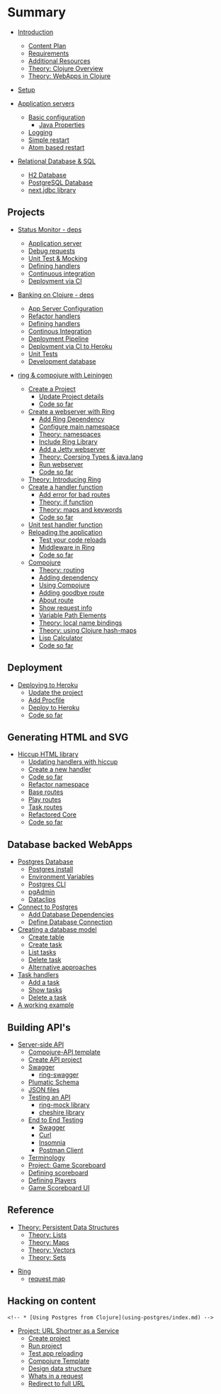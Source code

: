 # Summary

* [Introduction](introduction.md)
    * [Content Plan](content-plan.md)
    * [Requirements](requirements.md)
    * [Additional Resources](additional-resources.md)
    * [Theory: Clojure Overview](overview/index.md)
    * [Theory: WebApps in Clojure](overview/webapps-in-clojure.md)
* [Setup](setup/index.md)

* [Application servers](app-servers/index.md)
    * [Basic configuration](app-servers/basic-configuration.md)
        * [Java Properties](app-servers/java-system-properties.md)
    * [Logging](app-servers/app-server-logging.md)
    * [Simple restart](app-servers/simple-restart.md)
    * [Atom based restart](app-servers/atom-based-restart.md)
    <!-- * [Ring wrap-reload](app-servers/ring-wrap-reload.md) -->
    <!-- * [Component lifecycle](app-servers/component-lifecycle/index.md) -->
    <!--     * [mount](app-servers/component-lifecycle/mount.md) -->
    <!--     * [component](app-servers/component-lifecycle/component.md) -->
    <!--     * [integrant](app-servers/component-lifecycle/integrant.md) -->

* [Relational Database & SQL](relational-databases-and-sql/index.md)
    * [H2 Database](relational-databases-and-sql/h2-database.md)
    * [PostgreSQL Database](relational-databases-and-sql/postgresql-database.md)
    * [next.jdbc library](relational-databases-and-sql/next-jdbc-library/index.md)


## Projects
* [Status Monitor - deps](projects/status-monitor-deps/index.md)
    * [Application server](projects/status-monitor-deps/application-server.md)
    * [Debug requests](projects/status-monitor-deps/debugging-requests.md)
    * [Unit Test & Mocking](projects/status-monitor-deps/unit-test-mocking-handlers.md)
    * [Defining handlers](projects/status-monitor-deps/refactor-handlers-and-tests.md)
    * [Continuous integration](projects/status-monitor-deps/continuous-integration.md)
    * [Deployment via CI](projects/status-monitor-deps/deployment-via-ci.md)

* [Banking on Clojure - deps](projects/banking-on-clojure/index.md)
    * [App Server Configuration](projects/banking-on-clojure/application-server-configuration.md)
    * [Refactor handlers](projects/banking-on-clojure/refactor-handler.md)
    * [Defining handlers](projects/banking-on-clojure/defining-handlers.md)
    * [Continous Integration](projects/banking-on-clojure/continuous-integration.md)
    * [Deployment Pipeline](projects/banking-on-clojure/deployment-pipeline.md)
    * [Deployment via CI to Heroku](projects/banking-on-clojure/deployment-via-ci.md)
    * [Unit Tests](projects/banking-on-clojure/unit-tests.md)
    * [Development database](projects/banking-on-clojure/development-database.md)


* [ring & compojure with Leiningen](ring-compojure/create-a-project/index.md)
    * [Create a Project](ring-compojure/create-a-project/index.md)
        * [Update Project details](ring-compojure/create-a-project/update-project-details.md)
        * [Code so far](ring-compojure/create-a-project/code-so-far.md)
    * [Create a webserver with Ring](ring-compojure/create-a-webserver-with-ring/index.md)
        * [Add Ring Dependency](ring-compojure/create-a-webserver-with-ring/add-ring-dependency.md)
        * [Configure main namespace](ring-compojure/create-a-webserver-with-ring/configure-main-namespace.md)
        * [Theory: namespaces](ring-compojure/create-a-webserver-with-ring/namespaces.md)
        * [Include Ring Library](ring-compojure/create-a-webserver-with-ring/include-ring-library.md)
        * [Add a Jetty webserver](ring-compojure/create-a-webserver-with-ring/add-a-jetty-webserver.md)
        * [Theory: Coersing Types & java.lang](ring-compojure/create-a-webserver-with-ring/coersing-types-and-java-lang.md)
        * [Run webserver](ring-compojure/create-a-webserver-with-ring/run-webserver.md)
        * [Code so far](ring-compojure/create-a-webserver-with-ring/code-so-far.md)
    * [Theory: Introducing Ring](ring-compojure/introducing-ring/index.md)
    * [Create a handler function](ring-compojure/create-a-handler-function/index.md)
        * [Add error for bad routes](ring-compojure/create-a-handler-function/add-not-found.md)
        * [Theory: if function](ring-compojure/create-a-handler-function/if-function.md)
        * [Theory: maps and keywords](ring-compojure/create-a-handler-function/maps-and-keywords.md)
        * [Code so far](ring-compojure/create-a-handler-function/code-so-far.md)
    * [Unit test handler function](ring-compojure/unit-test-handler-function/index.md)
    * [Reloading the application](ring-compojure/reloading-the-application/index.md)
        * [Test your code reloads](ring-compojure/reloading-the-application/test-your-code-reloads.md)
        * [Middleware in Ring](ring-compojure/reloading-the-application/middleware.md)
        * [Code so far](ring-compojure/reloading-the-application/code-so-far.md)
    * [Compojure](ring-compojure/compojure/index.md)
        * [Theory: routing](ring-compojure/compojure/theory-routing.md)
        * [Adding dependency](ring-compojure/compojure/adding-dependency.md)
        * [Using Compojure](ring-compojure/compojure/using-compojure.md)
        * [Adding goodbye route](ring-compojure/compojure/adding-goodbye-route.md)
        * [About route](ring-compojure/compojure/about.md)
        * [Show request info](ring-compojure/compojure/show-request-info.md)
        * [Variable Path Elements](ring-compojure/compojure/variable-path-elements.md)
        * [Theory: local name bindings](ring-compojure/compojure/theory-local-name-bindings.md)
        * [Theory: using Clojure hash-maps](ring-compojure/compojure/theory-using-hash-maps.md)
        * [Lisp Calculator](ring-compojure/compojure/lisp-calculator.md)
        * [Code so far](ring-compojure/compojure/code-so-far.md)


## Deployment
* [Deploying to Heroku](heroku/index.md)
    * [Update the project](heroku/update-project.md)
    * [Add Procfile](heroku/procfile.md)
    * [Deploy to Heroku](heroku/deploy.md)
    * [Code so far](heroku/code-so-far.md)

## Generating HTML and SVG
* [Hiccup HTML library](hiccup/index.md)
    * [Updating handlers with hiccup](hiccup/updating-handlers-with-hiccup.md)
    * [Create a new handler](hiccup/create-new-handler.md)
    * [Code so far](hiccup/code-so-far.md)
    * [Refactor namespace](refactor-namespace/index.md)
    * [Base routes](refactor-namespace/base-routes.md)
    * [Play routes](refactor-namespace/play-routes.md)
    * [Task routes](refactor-namespace/task-routes.md)
    * [Refactored Core](refactor-namespace/core.md)
    * [Code so far](refactor-namespace/code-so-far.md)

## Database backed WebApps
* [Postgres Database](postgres/index.md)
    * [Postgres install](postgres/install.md)
    * [Environment Variables](postgres/environment-variables.md)
    * [Postgres CLI](postgres/postgres-cli.md)
    * [pgAdmin](postgres/pg-admin.md)
    * [Dataclips](postgres/dataclips.md)
* [Connect to Postgres](connect-to-postgres/index.md)
    * [Add Database Dependencies](connect-to-postgres/add-database-dependencies.md)
    * [Define Database Connection](connect-to-postgres/define-db-connection.md)
* [Creating a database model](database-model/index.md)
    * [Create table](database-model/create-table.md)
    * [Create task](database-model/create-task.md)
    * [List tasks](database-model/show-all-task.md)
    * [Delete task](database-model/delete-task.md)
    * [Alternative approaches](database-model/alternative-approaches.md)
* [Task handlers](task-handlers/index.md)
    * [Add a task](task-handlers/add-a-task.md)
    * [Show tasks](task-handlers/show-task.md)
    * [Delete a task](task-handlers/delete-a-task.md)
* [A working example](working-example/index.md)

## Building API's
* [Server-side API](server-side-api/index.md)
    * [Compojure-API template](server-side-api/compojure-api-template.md)
    * [Create API project](server-side-api/create-compojure-api-project.md)
    * [Swagger](server-side-api/swagger.md)
        * [ring-swagger](server-side-api/ring-swagger.md)
    * [Plumatic Schema](server-side-api/plumatic-schema.md)
    * [JSON files](server-side-api/json-files.md)
    * [Testing an API](server-side-api/testing-api.md)
        * [ring-mock library](server-side-api/ring-mock.md)
        *   [cheshire library](server-side-api/cheshire.md)
    * [End to End Testing](server-side-api/end-to-end-testing/index.md)
        * [Swagger](server-side-api/end-to-end-testing/swagger.md)
        * [Curl](server-side-api/end-to-end-testing/curl.md)
        * [Insomnia](server-side-api/end-to-end-testing/insomnia.md)
        * [Postman Client](server-side-api/end-to-end-testing/postman.md)
    * [Terminology](server-side-api/terminology.md)
    * [Project: Game Scoreboard](server-side-api/projects/game-scoreboard/index.md)
    * [Defining scoreboard](server-side-api/projects/game-scoreboard/defining-scoreboard.md)
    * [Defining Players](server-side-api/projects/game-scoreboard/defining-scores.md)
    * [Game Scoreboard UI](server-side-api/projects/game-scoreboard-ui/index.md)

<!-- ## Micro-frameworks (TODO) -->

<!-- * [Overview](micro-framework/index.md) -->
<!--     * [Luminus](micro-framework/luminus/index.md) -->
<!--     * [Pedestal](micro-framework/pedestal/index.md) -->
<!--     * [Edge](micro-framework/edge/index.md) -->


## Reference
* [Theory: Persistent Data Structures](persistent-data-structures/index.md)
    * [Theory: Lists](persistent-data-structures/lists.md)
    * [Theory: Maps](persistent-data-structures/maps.md)
    * [Theory: Vectors](persistent-data-structures/vectors.md)
    * [Theory: Sets](persistent-data-structures/sets.md)
<!-- * [Compojure defroutes macro](compojure/defroutes.md) -->
* [Ring](reference/ring/index.md)
    * [request map](reference/ring/request-map.md)

## Hacking on content
<!-- * [Variable tag names](work-in-progress.md) -->
    <!-- * [Using Postgres from Clojure](using-postgres/index.md) -->
* [Project: URL Shortner as a Service](project-url-shortner/index.md)
    * [Create project](project-url-shortner/create-project.md)
    * [Run project](project-url-shortner/run-project.md)
    * [Test app reloading](project-url-shortner/test-app-reloading.md)
    * [Compojure Template](project-url-shortner/compojure-template.md)
    * [Design data structure](project-url-shortner/design-data-structure.md)
    * [Whats in a request](project-url-shortner/whats-in-a-request.md)
    * [Redirect to full URL](project-url-shortner/redirect-to-full-url.md)
    <!--     * [Add static resources](project-url-shortner/add-static-resources.md) -->
    <!--     * [Disable anti-forgery check](project-url-shortner/disable-anti-forgery-check.    md) -->
    <!--     * [Create HTML Form](project-url-shortner/create-html-form.md) -->
    <!--     * [Using Ring Redirect](project-url-shortner/using-ring-redirect.md) -->
    <!--     * [Named alias handler](project-url-shortner/named-alias-handler.md) -->
    <!--     * [if-let function](project-url-shortner/if-let-function.md) -->
    <!--     * [Refactor: Hiccup form](project-url-shortner/refacor-hiccup-form.md) -->
    <!--     * [Alias generator](project-url-shortner/alias-generator.md) -->
    <!--     * [Persist aliases](project-url-shortner/persist-aliases.md) -->
    <!--     * [Postgres setup](project-url-shortner/postgres-setup.md) -->
    <!--     * [Redis setup](project-url-shortner/redis-setup.md) -->
    <!--     * [create database](project-url-shortner/create-database.md) -->
    <!--     * [add alias to database](project-url-shortner/add-alias-to-database.md) -->
    <!--     * [get alias from database](project-url-shortner/get-alias-from-database.md) -->
    <!--     * [delete alias from database](project-url-shortner/delete-alias-from-database.md) -->
    <!-- * [Building a full database backed app](full-app/index.md) -->
    <!-- * [Testing](testing/index.md) -->
    <!--     * [Unit Testing](testing/unit/testing/index.md) -->
    <!-- * [Reference](reference/index.md) -->
    <!-- * [Lighttable](lighttable/index.md) -->
    <!--     * [Configure Keyboard mappings](lighttable/configure-keyboard-mappings.md) -->
    <!-- * [Projects with Leiningen](leiningen/index.md) -->
    <!--     * [Create a project](leiningen/create-a-project.md) -->
    <!--     * [Run the REPL](leiningen/run-the-repl.md) -->
    <!--     * [Profiles overview](leiningen/profile.md) -->
    <!--     * [Adding a dev profile](leiningen/adding-a-dev-profile.md) -->
    <!--     * [Templates](leiningen/templates.md) -->
    <!--     * [Plugins](leiningen/plugins.md) -->
    <!-- * [Development Environments](development-environment/index.md) -->
    <!--     * [Java](development-environment/java.md) -->
    <!--     * [Leiningen](development-environment/leiningen.md) -->
    <!--     * [LightTable](development-environment/lighttable.md) -->
    <!--     * [Other tools](development-environment/other-tools.md) -->
